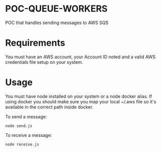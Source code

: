 # POC-QUEUE-WORKERS
POC that handles sending messages to AWS SQS

# Requirements
You must have an AWS account, your Account ID noted and a valid AWS credentials file setup on your system.

# Usage
You must have node installed on your system or a node docker alias. If using docker you should make sure you map your local ~/.aws file so it's available in the correct path inside docker.

To send a message:
```
node send.js
```

To receive a message:
```
node receive.js
```
